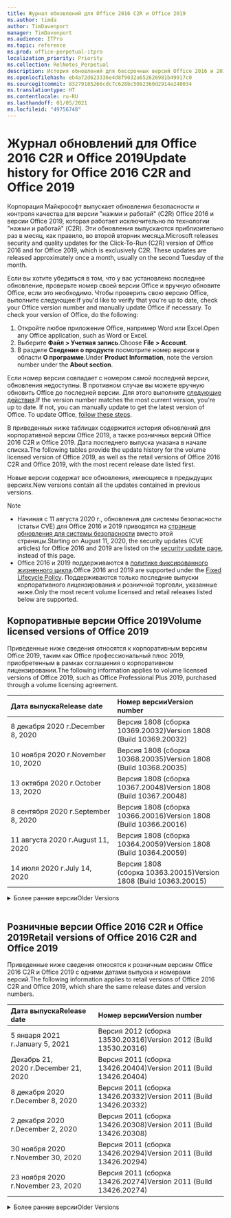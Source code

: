 ```yaml
---
title: Журнал обновлений для Office 2016 C2R и Office 2019
ms.author: timda
author: TimDavenport
manager: TimDavenport
ms.audience: ITPro
ms.topic: reference
ms.prod: office-perpetual-itpro
localization_priority: Priority
ms.collection: RelNotes_Perpetual
description: История обновлений для бессрочных версий Office 2016 и 2019 с технологией "нажми и работай" (C2R) для ИТ-специалистов
ms.openlocfilehash: eb4a72d623336e4d8f9032a652626981b49917c0
ms.sourcegitcommit: 83279185266cdc7c628bc5092360d2914e240034
ms.translationtype: HT
ms.contentlocale: ru-RU
ms.lasthandoff: 01/05/2021
ms.locfileid: "49756748"
---
```

# <a name="update-history-for-office-2016-c2r-and-office-2019"></a><span data-ttu-id="367bc-103">Журнал обновлений для Office 2016 C2R и Office 2019</span><span class="sxs-lookup"><span data-stu-id="367bc-103">Update history for Office 2016 C2R and Office 2019</span></span>

<span data-ttu-id="367bc-p101">Корпорация Майкрософт выпускает обновления безопасности и контроля качества для версии "нажми и работай" (C2R) Office 2016 и версии Office 2019, которая работает исключительно по технологии "нажми и работай" (C2R). Эти обновления выпускаются приблизительно раз в месяц, как правило, во второй вторник месяца.</span><span class="sxs-lookup"><span data-stu-id="367bc-p101">Microsoft releases security and quality updates for the Click-To-Run (C2R) version of Office 2016 and for Office 2019, which is exclusively C2R. These updates are released approximately once a month, usually on the second Tuesday of the month.</span></span>

<span data-ttu-id="367bc-p102">Если вы хотите убедиться в том, что у вас установлено последнее обновление, проверьте номер своей версии Office и вручную обновите Office, если это необходимо. Чтобы проверить свою версию Office, выполните следующее:</span><span class="sxs-lookup"><span data-stu-id="367bc-p102">If you'd like to verify that you're up to date, check your Office version number and manually update Office if necessary. To check your version of Office, do the following:</span></span>

  1.    <span data-ttu-id="367bc-108">Откройте любое приложение Office, например Word или Excel.</span><span class="sxs-lookup"><span data-stu-id="367bc-108">Open any Office application, such as Word or Excel.</span></span>
  2.    <span data-ttu-id="367bc-109">Выберите **Файл > Учетная запись**.</span><span class="sxs-lookup"><span data-stu-id="367bc-109">Choose **File > Account**.</span></span>
  3.    <span data-ttu-id="367bc-110">В разделе **Сведения о продукте** посмотрите номер версии в области **О программе**.</span><span class="sxs-lookup"><span data-stu-id="367bc-110">Under **Product Information**, note the version number under the **About section**.</span></span>

<span data-ttu-id="367bc-p103">Если номер версии совпадает с номером самой последней версии, обновления недоступны. В противном случае вы можете вручную обновить Office до последней версии. Для этого выполните [следующие действия](https://support.office.com/article/2ab296f3-7f03-43a2-8e50-46de917611c5).</span><span class="sxs-lookup"><span data-stu-id="367bc-p103">If the version number matches the most current version, you're up to date. If not, you can manually update to get the latest version of Office. To update Office, [follow these steps](https://support.office.com/article/2ab296f3-7f03-43a2-8e50-46de917611c5).</span></span>


<span data-ttu-id="367bc-114">В приведенных ниже таблицах содержится история обновлений для корпоративной версии Office 2019, а также розничных версий Office 2016 C2R и Office 2019. Дата последнего выпуска указана в начале списка.</span><span class="sxs-lookup"><span data-stu-id="367bc-114">The following tables provide the update history for the volume licensed version of Office 2019, as well as the retail versions of Office 2016 C2R and Office 2019, with the most recent release date listed first.</span></span>

<span data-ttu-id="367bc-115">Новые версии содержат все обновления, имеющиеся в предыдущих версиях.</span><span class="sxs-lookup"><span data-stu-id="367bc-115">New versions contain all the updates contained in previous versions.</span></span>


 > [!NOTE]
> - <span data-ttu-id="367bc-116">Начиная с 11 августа 2020 г., обновления для системы безопасности (статьи CVE) для Office 2016 и 2019 приводятся на [странице обновления для системы безопасности](https://docs.microsoft.com/officeupdates/microsoft365-apps-security-updates) вместо этой страницы.</span><span class="sxs-lookup"><span data-stu-id="367bc-116">Starting on August 11, 2020, the security updates (CVE articles) for Office 2016 and 2019 are listed on the [security update page](https://docs.microsoft.com/officeupdates/microsoft365-apps-security-updates), instead of this page.</span></span> 
> - <span data-ttu-id="367bc-117">Office 2016 и 2019 поддерживаются в [политике фиксированного жизненного цикла](https://docs.microsoft.com/lifecycle/policies/fixed).</span><span class="sxs-lookup"><span data-stu-id="367bc-117">Office 2016 and 2019 are supported under the [Fixed Lifecycle Policy](https://docs.microsoft.com/lifecycle/policies/fixed).</span></span> <span data-ttu-id="367bc-118">Поддерживаются только последние выпуски корпоративного лицензирования и розничной торговли, указанные ниже.</span><span class="sxs-lookup"><span data-stu-id="367bc-118">Only the most recent volume licensed and retail releases listed below are supported.</span></span>


## <a name="volume-licensed-versions-of-office-2019"></a><span data-ttu-id="367bc-119">Корпоративные версии Office 2019</span><span class="sxs-lookup"><span data-stu-id="367bc-119">Volume licensed versions of Office 2019</span></span>
<span data-ttu-id="367bc-120">Приведенные ниже сведения относятся к корпоративным версиям Office 2019, таким как Office профессиональный плюс 2019, приобретенным в рамках соглашения о корпоративном лицензировании.</span><span class="sxs-lookup"><span data-stu-id="367bc-120">The following information applies to volume licensed versions of Office 2019, such as Office Professional Plus 2019, purchased through a volume licensing agreement.</span></span>

[//]: # (НЕ УДАЛЯТЬ ТАБЛИЦУ КОРПОРАТИВНЫХ ВЕРСИЙ НАЧАЛО)


|<span data-ttu-id="367bc-122">**Дата выпуска**</span><span class="sxs-lookup"><span data-stu-id="367bc-122">**Release date**</span></span>|<span data-ttu-id="367bc-123">**Номер версии**</span><span class="sxs-lookup"><span data-stu-id="367bc-123">**Version number**</span></span>|
|:-----|:-----|
|<span data-ttu-id="367bc-124">8 декабря 2020 г.</span><span class="sxs-lookup"><span data-stu-id="367bc-124">December 8, 2020</span></span>|<span data-ttu-id="367bc-125">Версия 1808 (сборка 10369.20032)</span><span class="sxs-lookup"><span data-stu-id="367bc-125">Version 1808 (Build 10369.20032)</span></span>|
|<span data-ttu-id="367bc-126">10 ноября 2020 г.</span><span class="sxs-lookup"><span data-stu-id="367bc-126">November 10, 2020</span></span>|<span data-ttu-id="367bc-127">Версия 1808 (сборка 10368.20035)</span><span class="sxs-lookup"><span data-stu-id="367bc-127">Version 1808 (Build 10368.20035)</span></span>|
|<span data-ttu-id="367bc-128">13 октября 2020 г.</span><span class="sxs-lookup"><span data-stu-id="367bc-128">October 13, 2020</span></span>|<span data-ttu-id="367bc-129">Версия 1808 (сборка 10367.20048)</span><span class="sxs-lookup"><span data-stu-id="367bc-129">Version 1808 (Build 10367.20048)</span></span>|
|<span data-ttu-id="367bc-130">8 сентября 2020 г.</span><span class="sxs-lookup"><span data-stu-id="367bc-130">September 8, 2020</span></span>|<span data-ttu-id="367bc-131">Версия 1808 (сборка 10366.20016)</span><span class="sxs-lookup"><span data-stu-id="367bc-131">Version 1808 (Build 10366.20016)</span></span>|
|<span data-ttu-id="367bc-132">11 августа 2020 г.</span><span class="sxs-lookup"><span data-stu-id="367bc-132">August 11, 2020</span></span>|<span data-ttu-id="367bc-133">Версия 1808 (сборка 10364.20059)</span><span class="sxs-lookup"><span data-stu-id="367bc-133">Version 1808 (Build 10364.20059)</span></span>|
|<span data-ttu-id="367bc-134">14 июля 2020 г.</span><span class="sxs-lookup"><span data-stu-id="367bc-134">July 14, 2020</span></span>   |<span data-ttu-id="367bc-135">Версия 1808 (сборка 10363.20015)</span><span class="sxs-lookup"><span data-stu-id="367bc-135">Version 1808 (Build 10363.20015)</span></span>  |


[//]: # (НЕ УДАЛЯТЬ ТАБЛИЦУ КОРПОРАТИВНЫХ ВЕРСИЙ КОНЕЦ)

<details>
<summary><span data-ttu-id="367bc-137">Более ранние версии</span><span class="sxs-lookup"><span data-stu-id="367bc-137">Older Versions</span></span></summary>
 

[//]: # (НЕ УДАЛЯТЬ СТАРУЮ ТАБЛИЦУ КОРПОРАТИВНЫХ ВЕРСИЙ НАЧАЛО)


|<span data-ttu-id="367bc-139">**Дата выпуска**</span><span class="sxs-lookup"><span data-stu-id="367bc-139">**Release date**</span></span>|<span data-ttu-id="367bc-140">**Номер версии**</span><span class="sxs-lookup"><span data-stu-id="367bc-140">**Version number**</span></span>|
|:-----|:-----|
|<span data-ttu-id="367bc-141">9 июня 2020 г.</span><span class="sxs-lookup"><span data-stu-id="367bc-141">June 9, 2020</span></span>   |<span data-ttu-id="367bc-142">Версия 1808 (сборка 10361.20002)</span><span class="sxs-lookup"><span data-stu-id="367bc-142">Version 1808 (Build 10361.20002)</span></span>  |
|<span data-ttu-id="367bc-143">12 мая 2020 г.</span><span class="sxs-lookup"><span data-stu-id="367bc-143">May 12, 2020</span></span>   |<span data-ttu-id="367bc-144">Версия 1808 (сборка 10359.20023)</span><span class="sxs-lookup"><span data-stu-id="367bc-144">Version 1808 (Build 10359.20023)</span></span>  |
|<span data-ttu-id="367bc-145">14 апреля 2020 г.</span><span class="sxs-lookup"><span data-stu-id="367bc-145">April 14, 2020</span></span>   |<span data-ttu-id="367bc-146">Версия 1808 (сборка 10358.20061)</span><span class="sxs-lookup"><span data-stu-id="367bc-146">Version 1808 (Build 10358.20061)</span></span>  |
|<span data-ttu-id="367bc-147">10 марта 2020 г.</span><span class="sxs-lookup"><span data-stu-id="367bc-147">March 10, 2020</span></span>   |<span data-ttu-id="367bc-148">Версия 1808 (сборка 10357.20081)</span><span class="sxs-lookup"><span data-stu-id="367bc-148">Version 1808 (Build 10357.20081)</span></span>  |
|<span data-ttu-id="367bc-149">11 февраля 2020 г.</span><span class="sxs-lookup"><span data-stu-id="367bc-149">February 11, 2020</span></span>   |<span data-ttu-id="367bc-150">Версия 1808 (сборка 10356.20006)</span><span class="sxs-lookup"><span data-stu-id="367bc-150">Version 1808 (Build 10356.20006)</span></span>  |


[//]: # (НЕ УДАЛЯТЬ СТАРУЮ ТАБЛИЦУ КОРПОРАТИВНЫХ ВЕРСИЙ КОНЕЦ)

</details>


<br/>

## <a name="retail-versions-of-office-2016-c2r-and-office-2019"></a><span data-ttu-id="367bc-152">Розничные версии Office 2016 C2R и Office 2019</span><span class="sxs-lookup"><span data-stu-id="367bc-152">Retail versions of Office 2016 C2R and Office 2019</span></span>
<span data-ttu-id="367bc-153">Приведенные ниже сведения относятся к розничным версиям Office 2016 C2R и Office 2019 c одними датами выпуска и номерами версий.</span><span class="sxs-lookup"><span data-stu-id="367bc-153">The following information applies to retail versions of Office 2016 C2R and Office 2019, which share the same release dates and version numbers.</span></span>

[//]: # (НЕ УДАЛЯТЬ ТАБЛИЦУ РОЗНИЧНЫХ ВЕРСИЙ НАЧАЛО)


|<span data-ttu-id="367bc-155">**Дата выпуска**</span><span class="sxs-lookup"><span data-stu-id="367bc-155">**Release date**</span></span>|<span data-ttu-id="367bc-156">**Номер версии**</span><span class="sxs-lookup"><span data-stu-id="367bc-156">**Version number**</span></span>|
|:-----|:-----|
|<span data-ttu-id="367bc-157">5 января 2021 г.</span><span class="sxs-lookup"><span data-stu-id="367bc-157">January 5, 2021</span></span>|<span data-ttu-id="367bc-158">Версия 2012 (сборка 13530.20316)</span><span class="sxs-lookup"><span data-stu-id="367bc-158">Version 2012 (Build 13530.20316)</span></span>|
|<span data-ttu-id="367bc-159">Декабрь 21, 2020 г.</span><span class="sxs-lookup"><span data-stu-id="367bc-159">December 21, 2020</span></span>|<span data-ttu-id="367bc-160">Версия 2011 (сборка 13426.20404)</span><span class="sxs-lookup"><span data-stu-id="367bc-160">Version 2011 (Build 13426.20404)</span></span>|
|<span data-ttu-id="367bc-161">8 декабря 2020 г.</span><span class="sxs-lookup"><span data-stu-id="367bc-161">December 8, 2020</span></span>|<span data-ttu-id="367bc-162">Версия 2011 (сборка 13426.20332)</span><span class="sxs-lookup"><span data-stu-id="367bc-162">Version 2011 (Build 13426.20332)</span></span>|
|<span data-ttu-id="367bc-163">2 декабря 2020 г.</span><span class="sxs-lookup"><span data-stu-id="367bc-163">December 2, 2020</span></span>|<span data-ttu-id="367bc-164">Версия 2011 (сборка 13426.20308)</span><span class="sxs-lookup"><span data-stu-id="367bc-164">Version 2011 (Build 13426.20308)</span></span>|
|<span data-ttu-id="367bc-165">30 ноября 2020 г.</span><span class="sxs-lookup"><span data-stu-id="367bc-165">November 30, 2020</span></span>|<span data-ttu-id="367bc-166">Версия 2011 (сборка 13426.20294)</span><span class="sxs-lookup"><span data-stu-id="367bc-166">Version 2011 (Build 13426.20294)</span></span>|
|<span data-ttu-id="367bc-167">23 ноября 2020 г.</span><span class="sxs-lookup"><span data-stu-id="367bc-167">November 23, 2020</span></span>|<span data-ttu-id="367bc-168">Версия 2011 (сборка 13426.20274)</span><span class="sxs-lookup"><span data-stu-id="367bc-168">Version 2011 (Build 13426.20274)</span></span>|


[//]: # (НЕ УДАЛЯТЬ ТАБЛИЦУ РОЗНИЧНЫХ ВЕРСИЙ КОНЕЦ)

<details>
<summary><span data-ttu-id="367bc-170">Более ранние версии</span><span class="sxs-lookup"><span data-stu-id="367bc-170">Older Versions</span></span></summary>
 

[//]: # (НЕ УДАЛЯТЬ СТАРУЮ ТАБЛИЦУ РОЗНИЧНЫХ ВЕРСИЙ НАЧАЛО)


|<span data-ttu-id="367bc-172">**Дата выпуска**</span><span class="sxs-lookup"><span data-stu-id="367bc-172">**Release date**</span></span>|<span data-ttu-id="367bc-173">**Номер версии**</span><span class="sxs-lookup"><span data-stu-id="367bc-173">**Version number**</span></span>|
|:-----|:-----|
|<span data-ttu-id="367bc-174">17 ноября 2020 г.</span><span class="sxs-lookup"><span data-stu-id="367bc-174">November 17, 2020</span></span>|<span data-ttu-id="367bc-175">Версия 2010 (сборка 13328.20408)</span><span class="sxs-lookup"><span data-stu-id="367bc-175">Version 2010 (Build 13328.20408)</span></span>|
|<span data-ttu-id="367bc-176">10 ноября 2020 г.</span><span class="sxs-lookup"><span data-stu-id="367bc-176">November 10, 2020</span></span>|<span data-ttu-id="367bc-177">Версия 2010 (сборка 13328.20356)</span><span class="sxs-lookup"><span data-stu-id="367bc-177">Version 2010 (Build 13328.20356)</span></span>|
|<span data-ttu-id="367bc-178">27 октября 2020 г.</span><span class="sxs-lookup"><span data-stu-id="367bc-178">October 27, 2020</span></span>|<span data-ttu-id="367bc-179">Версия 2010 (сборка 13328.20292)</span><span class="sxs-lookup"><span data-stu-id="367bc-179">Version 2010 (Build 13328.20292)</span></span>|
|<span data-ttu-id="367bc-180">21 октября 2020 г.</span><span class="sxs-lookup"><span data-stu-id="367bc-180">October 21, 2020</span></span>|<span data-ttu-id="367bc-181">Версия 2009 (сборка 13231.20418)</span><span class="sxs-lookup"><span data-stu-id="367bc-181">Version 2009 (Build 13231.20418)</span></span>|
|<span data-ttu-id="367bc-182">13 октября 2020 г.</span><span class="sxs-lookup"><span data-stu-id="367bc-182">October 13, 2020</span></span>|<span data-ttu-id="367bc-183">Версия 2009 (сборка 13231.20390)</span><span class="sxs-lookup"><span data-stu-id="367bc-183">Version 2009 (Build 13231.20390)</span></span>|
|<span data-ttu-id="367bc-184">8 октября 2020 г.</span><span class="sxs-lookup"><span data-stu-id="367bc-184">October 8, 2020</span></span>|<span data-ttu-id="367bc-185">Версия 2009 (сборка 13231.20368)</span><span class="sxs-lookup"><span data-stu-id="367bc-185">Version 2009 (Build 13231.20368)</span></span>|
|<span data-ttu-id="367bc-186">28 сентября 2020 г.</span><span class="sxs-lookup"><span data-stu-id="367bc-186">September 28, 2020</span></span>|<span data-ttu-id="367bc-187">Версия 2009 (сборка 13231.20262)</span><span class="sxs-lookup"><span data-stu-id="367bc-187">Version 2009 (Build 13231.20262)</span></span>|
|<span data-ttu-id="367bc-188">22 сентября 2020 г.</span><span class="sxs-lookup"><span data-stu-id="367bc-188">September 22, 2020</span></span>|<span data-ttu-id="367bc-189">Версия 2008 (сборка 13127.20508)</span><span class="sxs-lookup"><span data-stu-id="367bc-189">Version 2008 (Build 13127.20508)</span></span>|
|<span data-ttu-id="367bc-190">9 сентября 2020 г.</span><span class="sxs-lookup"><span data-stu-id="367bc-190">September 9, 2020</span></span>|<span data-ttu-id="367bc-191">Версия 2008 (сборка 13127.20408)</span><span class="sxs-lookup"><span data-stu-id="367bc-191">Version 2008 (Build 13127.20408)</span></span>|
|<span data-ttu-id="367bc-192">31 августа 2020 г.</span><span class="sxs-lookup"><span data-stu-id="367bc-192">August 31, 2020</span></span>|<span data-ttu-id="367bc-193">Версия 2008 (сборка 13127.20296)</span><span class="sxs-lookup"><span data-stu-id="367bc-193">Version 2008 (Build 13127.20296)</span></span>|
|<span data-ttu-id="367bc-194">25 августа 2020 г.</span><span class="sxs-lookup"><span data-stu-id="367bc-194">August 25, 2020</span></span>|<span data-ttu-id="367bc-195">Версия 2007 (сборка 13029.20460)</span><span class="sxs-lookup"><span data-stu-id="367bc-195">Version 2007 (Build 13029.20460)</span></span>|
|<span data-ttu-id="367bc-196">11 августа 2020 г.</span><span class="sxs-lookup"><span data-stu-id="367bc-196">August 11, 2020</span></span>|<span data-ttu-id="367bc-197">Версия 2007 (сборка 13029.20344)</span><span class="sxs-lookup"><span data-stu-id="367bc-197">Version 2007 (Build 13029.20344)</span></span>|
|<span data-ttu-id="367bc-198">30 июля 2020 г.</span><span class="sxs-lookup"><span data-stu-id="367bc-198">July 30, 2020</span></span>|<span data-ttu-id="367bc-199">Версия 2007 (сборка 13029.20308)</span><span class="sxs-lookup"><span data-stu-id="367bc-199">Version 2007 (Build 13029.20308)</span></span>  |
|<span data-ttu-id="367bc-200">28 июля 2020 г.</span><span class="sxs-lookup"><span data-stu-id="367bc-200">July 28, 2020</span></span>|<span data-ttu-id="367bc-201">Версия 2006 (сборка 13001.20498)</span><span class="sxs-lookup"><span data-stu-id="367bc-201">Version 2006 (Build 13001.20498)</span></span>  |
|<span data-ttu-id="367bc-202">14 июля 2020 г.</span><span class="sxs-lookup"><span data-stu-id="367bc-202">July 14, 2020</span></span>|<span data-ttu-id="367bc-203">Версия 2006 (сборка 13001.20384)</span><span class="sxs-lookup"><span data-stu-id="367bc-203">Version 2006 (Build 13001.20384)</span></span>  |
|<span data-ttu-id="367bc-204">30 июня 2020 г.</span><span class="sxs-lookup"><span data-stu-id="367bc-204">June 30, 2020</span></span>|<span data-ttu-id="367bc-205">Версия 2006 (сборка 13001.20266)</span><span class="sxs-lookup"><span data-stu-id="367bc-205">Version 2006 (Build 13001.20266)</span></span>  |
|<span data-ttu-id="367bc-206">24 июня 2020 г.</span><span class="sxs-lookup"><span data-stu-id="367bc-206">June 24, 2020</span></span>|<span data-ttu-id="367bc-207">Версия 2005 (сборка 12827.20470)</span><span class="sxs-lookup"><span data-stu-id="367bc-207">Version 2005 (Build 12827.20470)</span></span>  |
|<span data-ttu-id="367bc-208">9 июня 2020 г.</span><span class="sxs-lookup"><span data-stu-id="367bc-208">June 9, 2020</span></span>|<span data-ttu-id="367bc-209">Версия 2005 (сборка 12827.20336)</span><span class="sxs-lookup"><span data-stu-id="367bc-209">Version 2005 (Build 12827.20336)</span></span>  |
|<span data-ttu-id="367bc-210">2 июня 2020 г.</span><span class="sxs-lookup"><span data-stu-id="367bc-210">June 2, 2020</span></span>|<span data-ttu-id="367bc-211">Версия 2005 (сборка 12827.20268)</span><span class="sxs-lookup"><span data-stu-id="367bc-211">Version 2005 (Build 12827.20268)</span></span>  |
|<span data-ttu-id="367bc-212">21 мая 2020 г.</span><span class="sxs-lookup"><span data-stu-id="367bc-212">May 21, 2020</span></span>|<span data-ttu-id="367bc-213">Версия 2004 (сборка 12730.20352)</span><span class="sxs-lookup"><span data-stu-id="367bc-213">Version 2004 (Build 12730.20352)</span></span>  |
|<span data-ttu-id="367bc-214">12 мая 2020 г.</span><span class="sxs-lookup"><span data-stu-id="367bc-214">May 12, 2020</span></span>|<span data-ttu-id="367bc-215">Версия 2004 (сборка 12730.20270)</span><span class="sxs-lookup"><span data-stu-id="367bc-215">Version 2004 (Build 12730.20270)</span></span>  |
|<span data-ttu-id="367bc-216">4 мая 2020 г.</span><span class="sxs-lookup"><span data-stu-id="367bc-216">May 4, 2020</span></span>|<span data-ttu-id="367bc-217">Версия 2004 (сборка 12730.20250)</span><span class="sxs-lookup"><span data-stu-id="367bc-217">Version 2004 (Build 12730.20250)</span></span>  |
|<span data-ttu-id="367bc-218">29 апреля 2020 г.</span><span class="sxs-lookup"><span data-stu-id="367bc-218">April 29, 2020</span></span>|<span data-ttu-id="367bc-219">Версия 2004 (сборка 12730.20236)</span><span class="sxs-lookup"><span data-stu-id="367bc-219">Version 2004 (Build 12730.20236)</span></span>  |
|<span data-ttu-id="367bc-220">15 апреля 2020 г.</span><span class="sxs-lookup"><span data-stu-id="367bc-220">April 15, 2020</span></span>|<span data-ttu-id="367bc-221">Версия 2003 (сборка 12624.20466)</span><span class="sxs-lookup"><span data-stu-id="367bc-221">Version 2003 (Build 12624.20466)</span></span>  |
|<span data-ttu-id="367bc-222">14 апреля 2020 г.</span><span class="sxs-lookup"><span data-stu-id="367bc-222">April 14, 2020</span></span>|<span data-ttu-id="367bc-223">Версия 2003 (сборка 12624.20442)</span><span class="sxs-lookup"><span data-stu-id="367bc-223">Version 2003 (Build 12624.20442)</span></span>  |
|<span data-ttu-id="367bc-224">31 марта 2020 г.</span><span class="sxs-lookup"><span data-stu-id="367bc-224">March 31, 2020</span></span>|<span data-ttu-id="367bc-225">Версия 2003 (сборка 12624.20382)</span><span class="sxs-lookup"><span data-stu-id="367bc-225">Version 2003 (Build 12624.20382)</span></span>  |
|<span data-ttu-id="367bc-226">25 марта 2020 г.</span><span class="sxs-lookup"><span data-stu-id="367bc-226">March 25, 2020</span></span>|<span data-ttu-id="367bc-227">Версия 2003 (сборка 12624.20320)</span><span class="sxs-lookup"><span data-stu-id="367bc-227">Version 2003 (Build 12624.20320)</span></span>  |
|<span data-ttu-id="367bc-228">10 марта 2020 г.</span><span class="sxs-lookup"><span data-stu-id="367bc-228">March 10, 2020</span></span>|<span data-ttu-id="367bc-229">Версия 2002 (сборка 12527.20278)</span><span class="sxs-lookup"><span data-stu-id="367bc-229">Version 2002 (Build 12527.20278)</span></span>  |
|<span data-ttu-id="367bc-230">1 марта 2020 г.</span><span class="sxs-lookup"><span data-stu-id="367bc-230">March 1, 2020</span></span>   |<span data-ttu-id="367bc-231">Версия 2002 (сборка 12527.20242)</span><span class="sxs-lookup"><span data-stu-id="367bc-231">Version 2002 (Build 12527.20242)</span></span>  |


[//]: # (НЕ УДАЛЯТЬ СТАРУЮ ТАБЛИЦУ РОЗНИЧНЫХ ВЕРСИЙ КОНЕЦ)


</details>






